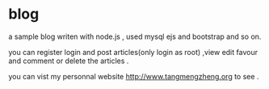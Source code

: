# blog
  a sample blog writen with node.js , used mysql  ejs and bootstrap and so on.

  you can register  login  and post articles(only login as root) ,view  edit favour and  comment or delete the articles .
  
  you can vist my personnal website http://www.tangmengzheng.org to see .
